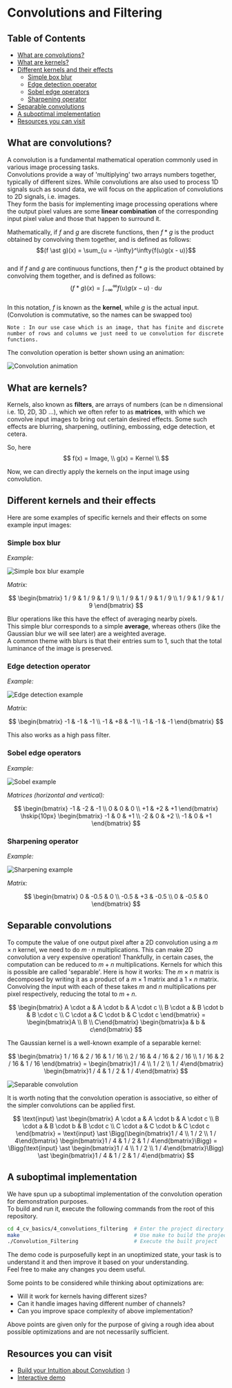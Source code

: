 # Convolutions and Filtering

## Table of Contents

- [What are convolutions?](#what-are-convolutions)
- [What are kernels?](#what-are-kernels)
- [Different kernels and their effects](#different-kernels-and-their-effects)
  - [Simple box blur](#simple-box-blur)
  - [Edge detection operator](#edge-detection-operator)
  - [Sobel edge operators](#sobel-edge-operators)
  - [Sharpening operator](#sharpening-operator)
- [Separable convolutions](#separable-convolutions)
- [A suboptimal implementation](#a-suboptimal-implementation)
- [Resources you can visit](#resources-you-can-visit)

## What are convolutions?

A convolution is a fundamental mathematical operation commonly used in various
image processing tasks.  
Convolutions provide a way of 'multiplying' two arrays numbers together,
typically of different sizes. While convolutions are also used to process 1D
signals such as sound data, we will focus on the application of convolutions to
2D signals, i.e. images.  
They form the basis for implementing image processing operations where the
output pixel values are some **linear combination** of the corresponding input
pixel value and those that happen to surround it.

Mathematically, if $f$ and $g$ are discrete functions, then $f \ast g$ is the
product obtained by convolving them together, and is defined as follows:
$$(f \ast g)(x) = \sum_{u = -\infty}^\infty{f(u)g(x - u)}$$  
and if $f$ and $g$ are continuous functions, then $f \ast g$ is the
product obtained by convolving them together, and is defined as follows:
$$(f \ast g)(x) =  \int_{-\infty}^{\infty}{f(u)g(x - u)}\cdot\mathrm{d}u
$$  
In this notation, $f$ is known as the **kernel**, while $g$ is the actual input.
(Convolution is commutative, so the names can be swapped too)

`Note : In our use case which is an image, that has finite and discrete number of rows and columns we just need to ue convolution for discrete functions.`

The convolution operation is better shown using an animation:

![Convolution animation](./assets/Convolution14.gif)

## What are kernels?

Kernels, also known as **filters**, are arrays of numbers (can be n dimensional i.e. 1D, 2D, 3D ...), which we often
refer to as **matrices**, with which we convolve input images to bring out
certain desired effects. Some such effects are blurring, sharpening, outlining,
embossing, edge detection, et cetera.

So, here $$ f(x) = Image, \\
            g(x) = Kernel \\
 $$

Now, we can directly apply the kernels on the input image using convolution.
## Different kernels and their effects

Here are some examples of specific kernels and their effects on some example
input images:

### Simple box blur

_Example:_

![Simple box blur example](./assets/Convolution6.png)

_Matrix:_

$$
\begin{bmatrix}
1 / 9 & 1 / 9 & 1 / 9 \\
1 / 9 & 1 / 9 & 1 / 9 \\
1 / 9 & 1 / 9 & 1 / 9
\end{bmatrix}
$$

Blur operations like this have the effect of averaging nearby pixels.  
This simple blur corresponds to a simple **average**, whereas others (like the
Gaussian blur we will see later) are a weighted average.  
A common theme with blurs is that their entries sum to 1, such that the total
luminance of the image is preserved.

### Edge detection operator

_Example:_

![Edge detection example](./assets/Convolution8.png)

_Matrix:_

$$
\begin{bmatrix}
-1 & -1 & -1 \\
-1 & +8 & -1 \\
-1 & -1 & -1
\end{bmatrix}
$$

This also works as a high pass filter.

### Sobel edge operators

_Example:_

![Sobel example](./assets/Convolution10.png)

_Matrices (horizontal and vertical):_

$$
\begin{bmatrix}
-1 & -2 & -1 \\
 0 &  0 &  0 \\
+1 & +2 & +1
\end{bmatrix}
\hskip{10px}
\begin{bmatrix}
-1 &  0 & +1 \\
-2 &  0 & +2 \\
-1 &  0 & +1
\end{bmatrix}
$$

### Sharpening operator

_Example:_

![Sharpening example](./assets/Convolution12.jpg)

_Matrix:_

$$
\begin{bmatrix}
0 & -0.5 & 0 \\
-0.5 & +3 & -0.5 \\
0 & -0.5 & 0
\end{bmatrix}
$$

## Separable convolutions

To compute the value of one output pixel after a 2D convolution using a
$m \times n$ kernel, we need to do $m \cdot n$ multiplications. This can make 2D
convolution a very expensive operation! Thankfully, in certain cases, the
computation can be reduced to $m + n$ multiplications. Kernels for which this is
possible are called 'separable'. Here is how it works: The $m \times n$ matrix
is decomposed by writing it as a product of a $m \times 1$ matrix and a
$1 \times n$ matrix. Convolving the input with each of these takes $m$ and $n$
multiplications per pixel respectively, reducing the total to $m + n$.

$$
\begin{bmatrix}
A \cdot a & A \cdot b & A \cdot c \\
B \cdot a & B \cdot b & B \cdot c \\
C \cdot a & C \cdot b & C \cdot c
\end{bmatrix} = \begin{bmatrix}A \\ B \\ C\end{bmatrix} \begin{bmatrix}a & b & c\end{bmatrix}
$$

The Gaussian kernel is a well-known example of a separable kernel:

$$
\begin{bmatrix}
1 / 16 & 2 / 16 & 1 / 16 \\
2 / 16 & 4 / 16 & 2 / 16 \\
1 / 16 & 2 / 16 & 1 / 16
\end{bmatrix} = \begin{bmatrix}1 / 4 \\ 1 / 2 \\ 1 / 4\end{bmatrix} \begin{bmatrix}1 / 4 & 1 / 2 & 1 / 4\end{bmatrix}
$$

![Separable convolution](./assets/Convolution18.png)

It is worth noting that the convolution operation is associative, so either of
the simpler convolutions can be applied first.

$$
\text{input} \ast \begin{bmatrix}
A \cdot a & A \cdot b & A \cdot c \\
B \cdot a & B \cdot b & B \cdot c \\
C \cdot a & C \cdot b & C \cdot c
\end{bmatrix} = \text{input} \ast \Bigg(\begin{bmatrix}1 / 4 \\ 1 / 2 \\ 1 / 4\end{bmatrix} \begin{bmatrix}1 / 4 & 1 / 2 & 1 / 4\end{bmatrix}\Bigg) = \Bigg(\text{input} \ast \begin{bmatrix}1 / 4 \\ 1 / 2 \\ 1 / 4\end{bmatrix}\Bigg) \ast \begin{bmatrix}1 / 4 & 1 / 2 & 1 / 4\end{bmatrix}
$$

## A suboptimal implementation

We have spun up a suboptimal implementation of the convolution operation for
demonstration purposes.  
To build and run it, execute the following commands from the root of this
repository.

```bash
cd 4_cv_basics/4_convolutions_filtering  # Enter the project directory
make                                     # Use make to build the project
./Convolution_Filtering                  # Execute the built project
```

The demo code is purposefully kept in an unoptimized state, your task is to
understand it and then improve it based on your understanding.  
Feel free to make any changes you deem useful.

Some points to be considered while thinking about optimizations are:

- Will it work for kernels having different sizes?
- Can it handle images having different number of channels?
- Can you improve space complexity of above implementation?

Above points are given only for the purpose of giving a rough idea about
possible optimizations and are not necessarily sufficient.

## Resources you can visit
- [Build your Intuition about Convolution](https://youtu.be/KuXjwB4LzSA) :)
- [Interactive demo](https://setosa.io/ev/image-kernels/) 
